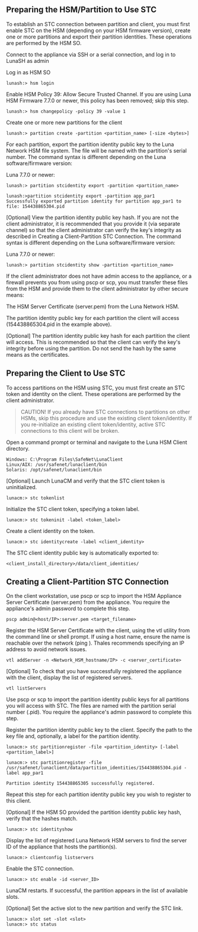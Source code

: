 ## Preparing the HSM/Partition to Use STC

To establish an STC connection between partition and client, you must first enable STC on the HSM (depending on your HSM firmware version), create one or more partitions and export their partition identities. These operations are performed by the HSM SO.

Connect to the appliance via SSH or a serial connection, and log in to LunaSH as admin

Log in as HSM SO
```
lunash:> hsm login
```

Enable HSM Policy 39: Allow Secure Trusted Channel. If you are using Luna HSM Firmware 7.7.0 or newer, this policy has been removed; skip this step.
```
lunash:> hsm changepolicy -policy 39 -value 1
```

Create one or more new partitions for the client
```
lunash:> partition create -partition <partition_name> [-size <bytes>]
```

For each partition, export the partition identity public key to the Luna Network HSM file system. The file will be named with the partition's serial number. The command syntax is different depending on the Luna software/firmware version:

Luna 7.7.0 or newer:
```
lunash:> partition stcidentity export -partition <partition_name>

lunash:>partition stcidentity export -partition app_par1
Successfully exported partition identity for partition app_par1 to file: 154438865304.pid
```

[Optional] View the partition identity public key hash. If you are not the client administrator, it is recommended that you provide it (via separate channel) so that the client administrator can verify the key's integrity as described in Creating a Client-Partition STC Connection. The command syntax is different depending on the Luna software/firmware version:

Luna 7.7.0 or newer:
```
lunash:> partition stcidentity show -partition <partition_name>
```

If the client administrator does not have admin access to the appliance, or a firewall prevents you from using pscp or scp, you must transfer these files from the HSM and provide them to the client administrator by other secure means:

The HSM Server Certificate (server.pem) from the Luna Network HSM.

The partition identity public key for each partition the client will access (154438865304.pid in the example above).

[Optional] The partition identity public key hash for each partition the client will access. This is recommended so that the client can verify the key's integrity before using the partition. Do not send the hash by the same means as the certificates.

## Preparing the Client to Use STC

To access partitions on the HSM using STC, you must first create an STC token and identity on the client. These operations are performed by the client administrator.

>CAUTION!   If you already have STC connections to partitions on other HSMs, skip this procedure and use the existing client token/identity. If you re-initialize an existing client token/identity, active STC connections to this client will be broken.

Open a command prompt or terminal and navigate to the Luna HSM Client directory.
```
Windows: C:\Program Files\SafeNet\LunaClient
Linux/AIX: /usr/safenet/lunaclient/bin
Solaris: /opt/safenet/lunaclient/bin
```

[Optional] Launch LunaCM and verify that the STC client token is uninitialized.
```
lunacm:> stc tokenlist
```

Initialize the STC client token, specifying a token label.
```
lunacm:> stc tokeninit -label <token_label>
```

Create a client identity on the token.
```
lunacm:> stc identitycreate -label <client_identity>
```
The STC client identity public key is automatically exported to:
```
<client_install_directory>/data/client_identities/
```

## Creating a Client-Partition STC Connection

On the client workstation, use pscp or scp to import the HSM Appliance Server Certificate (server.pem) from the appliance. You require the appliance's admin password to complete this step.
```
pscp admin@<host/IP>:server.pem <target_filename>
```

Register the HSM Server Certificate with the client, using the vtl utility from the command line or shell prompt. If using a host name, ensure the name is reachable over the network (ping <hostname>). Thales recommends specifying an IP address to avoid network issues.
  ```
  vtl addServer -n <Network_HSM_hostname/IP> -c <server_certificate>
  ```

  [Optional] To check that you have successfully registered the appliance with the client, display the list of registered servers.
  ```
  vtl listServers
  ```
  
  Use pscp or scp to import the partition identity public keys for all partitions you will access with STC. The files are named with the partition serial number (<partitionSN>.pid). You require the appliance's admin password to complete this step.
  
  Register the partition identity public key to the client. Specify the path to the key file and, optionally, a label for the partition identity.
  ```
  lunacm:> stc partitionregister -file <partition_identity> [-label <partition_label>]

lunacm:> stc partitionregister -file /usr/safenet/lunaclient/data/partition_identities/154438865304.pid -label app_par1

Partition identity 154438865305 successfully registered. 
  ```
  Repeat this step for each partition identity public key you wish to register to this client.
  
  [Optional] If the HSM SO provided the partition identity public key hash, verify that the hashes match.
  ```
  lunacm:> stc identityshow
  ```
  
  Display the list of registered Luna Network HSM servers to find the server ID of the appliance that hosts the partition(s).
  ```
  lunacm:> clientconfig listservers
  ```
  
  Enable the STC connection.
  ```
  lunacm:> stc enable -id <server_ID>
  ```
  LunaCM restarts. If successful, the partition appears in the list of available slots.
  
  [Optional] Set the active slot to the new partition and verify the STC link.
  ```
  lunacm:> slot set -slot <slot>
lunacm:> stc status
  ```
